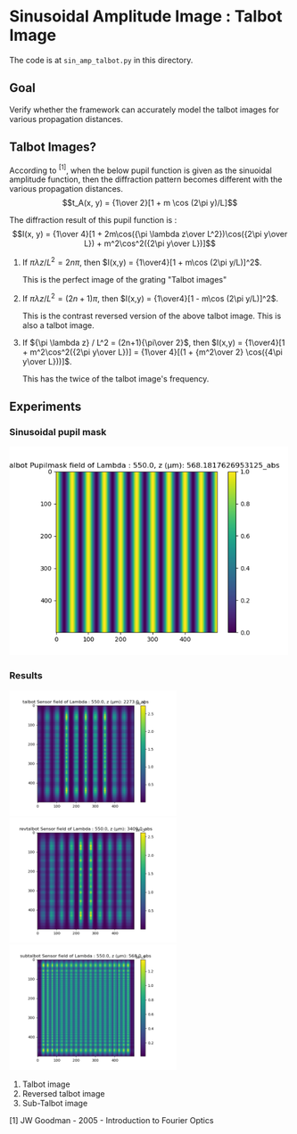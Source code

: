 # Sinusoidal Amplitude Image : Talbot Image
The code is at `sin_amp_talbot.py` in this directory.

## Goal
Verify whether the framework can accurately model the talbot images for various propagation distances.  

## Talbot Images?
According to $^{[1]}$, when the below pupil function is given as the sinuoidal amplitude function, then the diffraction pattern becomes different with the various propagation distances.  
$$t_A(x, y) = {1\over 2}[1 + m \cos (2\pi y)/L]$$

The diffraction result of this pupil function is :
$$I(x, y) = {1\over 4}[1 + 2m\cos({\pi \lambda z\over L^2})\cos({2\pi y\over L}) + m^2\cos^2({2\pi y\over L})]$$

1. If ${\pi \lambda z} / L^2 = 2n\pi$, then $I(x,y) = {1\over4}[1 + m\cos (2\pi y/L)]^2$.

    This is the perfect image of the grating "Talbot images"
2. If ${\pi \lambda z} / L^2 = (2n+1)\pi$, then $I(x,y) = {1\over4}[1 - m\cos (2\pi y/L)]^2$.

    This is the contrast reversed version of the above talbot image. This is also a talbot image.
3. If ${\pi \lambda z} / L^2 = (2n+1){\pi\over 2}$, then $I(x,y) = {1\over4}[1 + m^2\cos^2({2\pi y\over L})] = {1\over 4}[(1 + {m^2\over 2} \cos({4\pi y\over L}))]$.

    This has the twice of the talbot image's frequency.  


## Experiments

### Sinusoidal pupil mask  
<img src="./figures/talbot/pupilmask_sensor_field_550.0.png" width="500">


### Results
<img src="./figures/talbot/talbot_sensor_field_550.0.png" width="300"><img src="./figures/talbot/revtalbot_sensor_field_550.0.png" width="300"><img src="./figures/talbot/subtalbot_sensor_field_550.0.png" width="300">

1. Talbot image
2. Reversed talbot image
3. Sub-Talbot image


[1] JW Goodman - 2005 - Introduction to Fourier Optics